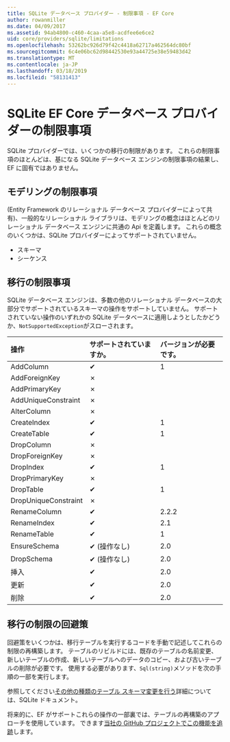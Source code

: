 ```yaml
---
title: SQLite データベース プロバイダー - 制限事項 - EF Core
author: rowanmiller
ms.date: 04/09/2017
ms.assetid: 94ab4800-c460-4caa-a5e8-acdfee6e6ce2
uid: core/providers/sqlite/limitations
ms.openlocfilehash: 53262bc926d79f42c4418a62717a462564dc80bf
ms.sourcegitcommit: 6c4e06bc62d98442530e93a44725e38e59483d42
ms.translationtype: MT
ms.contentlocale: ja-JP
ms.lasthandoff: 03/18/2019
ms.locfileid: "58131413"
---
```

# <a name="sqlite-ef-core-database-provider-limitations"></a>SQLite EF Core データベース プロバイダーの制限事項

SQLite プロバイダーでは、いくつかの移行の制限があります。 これらの制限事項のほとんどは、基になる SQLite データベース エンジンの制限事項の結果し、EF に固有ではありません。

## <a name="modeling-limitations"></a>モデリングの制限事項

(Entity Framework のリレーショナル データベース プロバイダーによって共有)、一般的なリレーショナル ライブラリは、モデリングの概念はほとんどのリレーショナル データベース エンジンに共通の Api を定義します。 これらの概念のいくつかは、SQLite プロバイダーによってサポートされていません。

* スキーマ
* シーケンス

## <a name="migrations-limitations"></a>移行の制限事項

SQLite データベース エンジンは、多数の他のリレーショナル データベースの大部分でサポートされているスキーマの操作をサポートしていません。 サポートされていない操作のいずれかの SQLite データベースに適用しようとしたかどうか、`NotSupportedException`がスローされます。

| 操作            | サポートされていますか。 | バージョンが必要です。 |
|:---------------------|:-----------|:-----------------|
| AddColumn            | ✔          | 1              |
| AddForeignKey        | ✗          |                  |
| AddPrimaryKey        | ✗          |                  |
| AddUniqueConstraint  | ✗          |                  |
| AlterColumn          | ✗          |                  |
| CreateIndex          | ✔          | 1              |
| CreateTable          | ✔          | 1              |
| DropColumn           | ✗          |                  |
| DropForeignKey       | ✗          |                  |
| DropIndex            | ✔          | 1              |
| DropPrimaryKey       | ✗          |                  |
| DropTable            | ✔          | 1              |
| DropUniqueConstraint | ✗          |                  |
| RenameColumn         | ✔          | 2.2.2            |
| RenameIndex          | ✔          | 2.1              |
| RenameTable          | ✔          | 1              |
| EnsureSchema         | ✔ (操作なし)  | 2.0              |
| DropSchema           | ✔ (操作なし)  | 2.0              |
| 挿入               | ✔          | 2.0              |
| 更新               | ✔          | 2.0              |
| 削除               | ✔          | 2.0              |

## <a name="migrations-limitations-workaround"></a>移行の制限の回避策

回避策をいくつかは、移行テーブルを実行するコードを手動で記述してこれらの制限の再構築します。 テーブルのリビルドには、既存のテーブルの名前変更、新しいテーブルの作成、新しいテーブルへのデータのコピー、および古いテーブルの削除が必要です。 使用する必要があります、`Sql(string)`メソッドを次の手順の一部を実行します。

参照してください[その他の種類のテーブル スキーマ変更を行う](http://sqlite.org/lang_altertable.html#otheralter)詳細については、SQLite ドキュメント。

将来的に、EF がサポートこれらの操作の一部裏では、テーブルの再構築のアプローチを使用しています。 できます[当社の GitHub プロジェクトでこの機能を追跡](https://github.com/aspnet/EntityFrameworkCore/issues/329)します。
